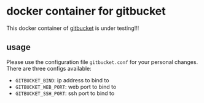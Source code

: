 # docker container for gitbucket

This docker container of [gitbucket](https://github.com/gitbucket/gitbucket.git) is under testing!!!

## usage
Please use the configuration file `gitbucket.conf` for your personal changes.
There are three configs available:
- `GITBUCKET_BIND`: ip address to bind to
- `GITBUCKET_WEB_PORT`: web port to bind to
- `GITBUCKET_SSH_PORT`: ssh port to bind to
